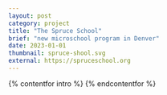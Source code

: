```yaml
---
layout: post
category: project
title: "The Spruce School"
brief: "new microschool program in Denver"
date: 2023-01-01
thumbnail: spruce-shool.svg
external: https://spruceschool.org
---
```


{% contentfor intro %}
{% endcontentfor %}
